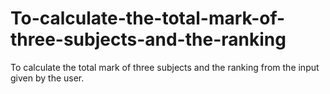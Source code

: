 # To-calculate-the-total-mark-of-three-subjects-and-the-ranking
To calculate the total mark of three subjects and the ranking from the input given by the user.
